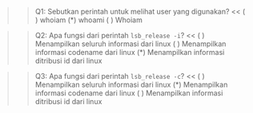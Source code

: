 >>Q1: Sebutkan perintah untuk melihat user yang digunakan? <<
( ) whoiam
(*) whoami
( ) Whoiam 

>>Q2: Apa fungsi dari perintah `lsb_release -i`? <<
( ) Menampilkan seluruh informasi dari linux
( ) Menampilkan informasi codename dari linux
(*) Menampilkan informasi ditribusi id dari linux
	
>>Q3: Apa fungsi dari perintah `lsb_release -c`? <<
( ) Menampilkan seluruh informasi dari linux
(*) Menampilkan informasi codename dari linux
( ) Menampilkan informasi ditribusi id dari linux
